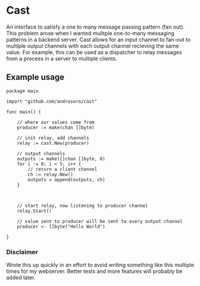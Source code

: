 # Cast
An interface to satisfy a one to many message passing pattern (fan out). This problem arose when I wanted mulitple one-to-many messaging patterns in a backend server. Cast allows for an input channel to fan-out to multiple output channels with each output channel recieving the same value. For example, this can be used as a dispatcher to relay messages from a process in a server to multiple clients.


## Example usage

```golang
package main

import "github.com/andresoro/cast"

func main() {

    // where our values come from
    producer := make(chan []byte)
    
   	// init relay, add channels
	relay := cast.New(producer)

	// output channels
	outputs := make([]chan []byte, 0)
	for i := 0; i < 5; i++ {
        // return a client channel 
        ch := relay.New()
        outputs = append(outputs, ch)
	}

	

   	// start relay, now listening to producer channel
	relay.Start()

	// value sent to producer will be sent to every output channel
	producer <- []byte("Hello World")

}
```


### Disclaimer

Wrote this up quickly in an effort to avoid writing something like this multiple times for my webserver. Better tests and more features will probably be added later. 
